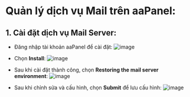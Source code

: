 # Quản lý dịch vụ Mail trên aaPanel:

## 1. Cài đặt dịch vụ Mail Server:
- Đăng nhập tài khoản aaPanel để cài đặt:
![image](https://github.com/user-attachments/assets/c6171ef1-396a-4604-823b-5e1ba4d11af4)

- Chọn **Install**:
![image](https://github.com/user-attachments/assets/983e7b2c-fbc4-4b47-9416-52822d0f9f40)

- Sau khi cài đặt thành công, chọn **Restoring the mail server environment**:
![image](https://github.com/user-attachments/assets/f0d62804-a61e-4de0-8a2e-ec3b6e5dfb99)

- Sau khi chỉnh sửa và cấu hình, chọn **Submit** để lưu cấu hình:
![image](https://github.com/user-attachments/assets/d007cc4b-797d-46f5-921e-588aeef7f65a)
